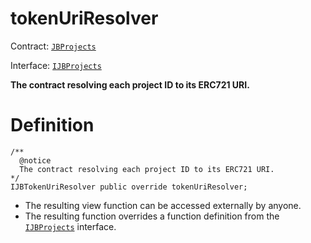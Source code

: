 # tokenUriResolver

Contract: [`JBProjects`](/api/contracts/jbprojects/README.md)

Interface: [`IJBProjects`](/api/interfaces/ijbprojects.md)

**The contract resolving each project ID to its ERC721 URI.**

# Definition

```
/**
  @notice
  The contract resolving each project ID to its ERC721 URI.
*/
IJBTokenUriResolver public override tokenUriResolver;
```

* The resulting view function can be accessed externally by anyone.
* The resulting function overrides a function definition from the [`IJBProjects`](/api/interfaces/ijbprojects.md) interface.
